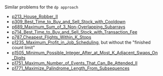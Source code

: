Similar problems for the `dp approach`
- [p213_House_Robber_II](https://github.com/genxium/Leetcode/tree/master/p213_House_Robber_II) 
- [p309_Best_Time_to_Buy_and_Sell_Stock_with_Cooldown](https://github.com/genxium/Leetcode/tree/master/p309_Best_Time_to_Buy_and_Sell_Stock_with_Cooldown) 
- [p689_Maximum_Sum_of_3_Non-Overlapping_Subarrays](https://github.com/genxium/Leetcode/tree/master/p689_Maximum_Sum_of_3_Non-Overlapping_Subarrays) 
- [p714_Best_Time_to_Buy_and_Sell_Stock_with_Transaction_Fee](https://github.com/genxium/Leetcode/tree/master/p714_Best_Time_to_Buy_and_Sell_Stock_with_Transaction_Fee) 
- [p787_Cheapest_Flights_Within_K_Stops](https://github.com/genxium/Leetcode/tree/master/p787_Cheapest_Flights_Within_K_Stops)
- [p1235_Maximum_Profit_in_Job_Scheduling](https://github.com/genxium/Leetcode/tree/master/p1235_Maximum_Profit_in_Job_Scheduling), but without the "finished count limit"
- [p1505_Minimum_Possible_Integer_After_at_Most_K_Adjacent_Swaps_On_Digits](https://github.com/genxium/Leetcode/tree/master/p1505_Minimum_Possible_Integer_After_at_Most_K_Adjacent_Swaps_On_Digits)
- [p1751_Maximum_Number_of_Events_That_Can_Be_Attended_II](https://github.com/genxium/Leetcode/tree/master/p1751_Maximum_Number_of_Events_That_Can_Be_Attended_II)
- [p1771_Maximize_Palindrome_Length_From_Subsequences](https://github.com/genxium/Leetcode/tree/master/p1771_Maximize_Palindrome_Length_From_Subsequences)
